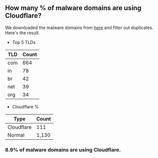 ## How many % of malware domains are using Cloudflare?


We downloaded the malware domains from [here](https://urlhaus.abuse.ch) and filter out duplicates.
Here's the result.


[//]: # (start replacement)


- Top 5 TLDs

| TLD | Count |
| --- | --- |
| com | 664 |
| in | 78 |
| br | 42 |
| net | 39 |
| org | 34 |


- Cloudflare %

| Type | Count |
| --- | --- |
| Cloudflare | 111 |
| Normal | 1,130 |


### 8.9% of malware domains are using Cloudflare.